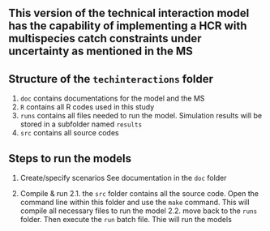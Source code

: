 ## This version of the technical interaction model has the capability of implementing a HCR with multispecies catch constraints under uncertainty as mentioned in the MS

## Structure of the `techinteractions` folder
1. `doc` contains documentations for the model and the MS
2. `R` contains all R codes used in this study
3. `runs` contains all files needed to run the model. Simulation results will be stored in a subfolder named `results`
4. `src` contains all source codes

## Steps to run the models

1. Create/specify scenarios
See documentation in the `doc` folder

2. Compile & run
2.1. the `src` folder contains all the source code. Open the command line within this folder and use the `make` command. This will compile all necessary files to run the model
2.2. move back to the `runs` folder. Then execute the `run` batch file. Thie will run the models
